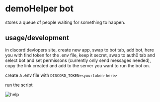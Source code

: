 # demoHelper bot

stores a queue of people waiting for something to happen.

## usage/development

in discord devlopers site, create new app, swap to bot tab, add bot, here you with find token for the .env file, keep it secret, swap to auth0 tab and select bot and set permissons (currently only send messages needed), copy the link created and add to the server you want to run the bot on.  

create a .env file with `DISCORD_TOKEN=<yourtoken-here>`

run the script

![help](https://raw.githubusercontent.com/IdrisTheDragon/demoHelperBot/master/help.png)

